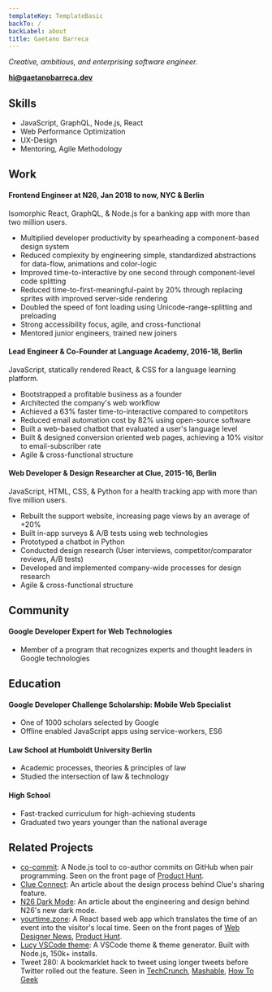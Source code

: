 ```yaml
---
templateKey: TemplateBasic
backTo: /
backLabel: about
title: Gaetano Barreca
---
```


_Creative, ambitious, and enterprising software engineer._

**<a href="mailto:hi@gaetanobarreca.dev" target="_blank">hi@gaetanobarreca.dev</a>**

## Skills

- JavaScript, GraphQL, Node.js, React
- Web Performance Optimization
- UX-Design
- Mentoring, Agile Methodology

## Work

#### Frontend Engineer at N26, Jan 2018 to now, NYC & Berlin

Isomorphic React, GraphQL, & Node.js for a banking app with more than two million users.

- Multiplied developer productivity by spearheading a component-based design system
- Reduced complexity by engineering simple, standardized abstractions for data-flow, animations and color-logic
- Improved time-to-interactive by one second through component-level code splitting
- Reduced time-to-first-meaningful-paint by 20% through replacing sprites with improved server-side rendering
- Doubled the speed of font loading using Unicode-range-splitting and preloading
- Strong accessibility focus, agile, and cross-functional
- Mentored junior engineers, trained new joiners

#### Lead Engineer & Co-Founder at Language Academy, 2016-18, Berlin

JavaScript, statically rendered React, & CSS for a language learning platform.

- Bootstrapped a profitable business as a founder
- Architected the company's web workflow
- Achieved a 63% faster time-to-interactive compared to competitors
- Reduced email automation cost by 82% using open-source software
- Built a web-based chatbot that evaluated a user's language level
- Built & designed conversion oriented web pages, achieving a 10% visitor to email-subscriber rate
- Agile & cross-functional structure

#### Web Developer & Design Researcher at Clue, 2015-16, Berlin

JavaScript, HTML, CSS, & Python for a health tracking app with more than five million users.

- Rebuilt the support website, increasing page views by an average of +20%
- Built in-app surveys & A/B tests using web technologies
- Prototyped a chatbot in Python
- Conducted design research (User interviews, competitor/comparator reviews, A/B tests)
- Developed and implemented company-wide processes for design research
- Agile & cross-functional structure

## Community

#### Google Developer Expert for Web Technologies

- Member of a program that recognizes experts and thought leaders in Google technologies

## Education

#### Google Developer Challenge Scholarship: Mobile Web Specialist

- One of 1000 scholars selected by Google
- Offline enabled JavaScript apps using service-workers, ES6

#### Law School at Humboldt University Berlin

- Academic processes, theories & principles of law
- Studied the intersection of law & technology

#### High School

- Fast-tracked curriculum for high-achieving students
- Graduated two years younger than the national average

## Related Projects

- [co-commit](https://github.com/juliettepretot/npx-co-commit): A Node.js tool to co-author commits on GitHub when pair programming. Seen on the front page of [Product Hunt](https://www.producthunt.com/posts/co-commit).
- [Clue Connect](https://www.behance.net/gallery/58479525/Clue-Connect): An article about the design process behind Clue's sharing feature.
- [N26 Dark Mode](https://medium.com/insiden26/building-the-n26-dark-mode-2fc18c2ccdd5): An article about the engineering and design behind N26's new dark mode.
- [yourtime.zone](https://yourtime.zone/): A React based web app which translates the time of an event into the visitor's local time. Seen on the front pages of [Web Designer News](http://www.webdesignernews.com/?s=yourtime.zone), [Product Hunt](https://www.producthunt.com/posts/yourtime-zone).
- [Lucy VSCode theme](https://github.com/juliettepretot/lucy-vscode-theme): A VSCode theme & theme generator. Built with Node.js, 150k+ installs.
- Tweet 280: A bookmarklet hack to tweet using longer tweets before Twitter rolled out the feature. Seen in [TechCrunch](https://techcrunch.com/gallery/how-to-enable-280-characters-on-twitter-right-now/slide/1/), [Mashable](http://mashable.com/2017/09/27/how-to-give-yourself-280-character-tweets/#ZpUyt3xR5EqU), [How To Geek](https://www.howtogeek.com/327555/how-to-get-twitters-new-280-character-limit-now/)
